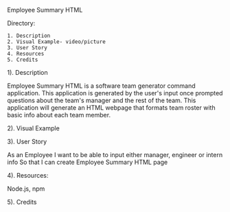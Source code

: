 Employee Summary HTML


  Directory:

    1. Description
    2. Visual Example- video/picture
    3. User Story
    4. Resources
    5. Credits

1). Description

Employee Summary HTML is a software team generator command application. This application is generated by the user's input once prompted questions about the team's manager and the rest of the team. This application will generate an HTML webpage that formats team roster with basic info about each team member.


2). Visual Example


3). User Story

As an Employee
I want to be able to input either manager, engineer or intern info
So that I can create Employee Summary HTML page



4). Resources:

Node.js, npm 


5). Credits
